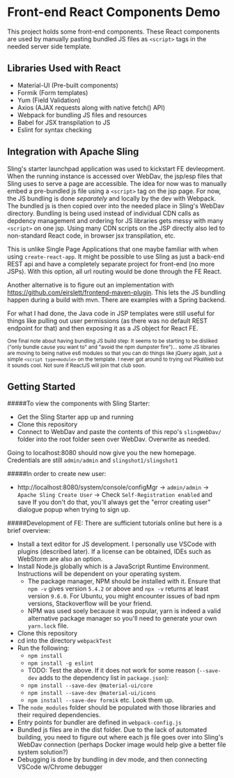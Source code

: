# Front-end React Components Demo

This project holds some front-end components.
These React components are used by manually pasting bundled JS files as `<script>` tags in the needed server side template.

## Libraries Used with React
- Material-UI (Pre-built components)
- Formik (Form templates)
- Yum (Field Validation)
- Axios (AJAX requests along with native fetch() API)
- Webpack for bundling JS files and resources
- Babel for JSX transpilation to JS
- Eslint for syntax checking

## Integration with Apache Sling
Sling's starter launchpad application was used to kickstart FE devleopment. When the running instance is accessed over WebDav, the jsp/esp files that Sling uses to serve a page are accessible. The idea for now was to manually embed a pre-bundled js file using a `<script>` tag on the jsp page. For now, the JS bundling is done _separately_ and locally by the dev with Webpack. The bundled js is then copied over into the needed place in Sling's WebDav directory. Bundling is being used instead of individual CDN calls as depdency management and ordering for JS libraries gets messy with many `<script>` on one jsp. Using many CDN scripts on the JSP directly also led to non-standard React code, in browser jsx transpilation, etc. 

This is unlike Single Page Applications that one maybe familiar with when using `create-react-app`. It might be possible to use Sling as just a back-end REST api and have a completely separate project for front-end (no more JSPs). With this option, all url routing would be done through the FE React. 

Another alternative is to figure out an implementation with https://github.com/eirslett/frontend-maven-plugin. This lets the JS bundling happen during a build with mvn. There are examples with a Spring backend. 

For what I had done, the Java code in JSP templates were still useful for things like pulling out user permissions (as there was no default REST endpoint for that) and then exposing it as a JS object for React FE. 

<sub>One final note about having bundling JS build step: It seems to be starting to be disliked ("only bundle cause you want to" and "avoid the npm dumpster fire")... some JS libraries are moving to being native es6 modules so that you can do things like jQuery again, just a simple `<script type=module>` on the template. I never got around to trying out PikaWeb but it sounds cool. Not sure if ReactJS will join that club soon. </sub>

## Getting Started
#####To view the components with Sling Starter:
- Get the Sling Starter app up and running
- Clone this repository
- Connect to WebDav and paste the contents of this repo's `slingWebDav/` folder into the root folder seen over WebDav. Overwrite as needed.

Going to localhost:8080 should now give you the new homepage. Credentials are still `admin/admin` and `slingshot1/slingshot1`

#####In order to create new user:
- http://localhost:8080/system/console/configMgr -> `admin/admin` -> `Apache Sling Create User` -> Check `Self-Registration enabled` and save
If you don't do that, you'll always get the "error creating user" dialogue popup when trying to sign up.

#####Development of FE:
There are sufficient tutorials online but here is a brief overview:
- Install a text editor for JS development. I personally use VSCode with plugins (described later). If a license can be obtained, IDEs such as WebStorm are also an option.
- Install Node.js globally which is a JavaScript Runtime Environment. Instructions will be dependent on your operating system. 
    - The package manager, NPM should be installed with it. Ensure that `npm -v` gives version `5.4.2` or above and `npx -v` returns at least version `9.6.0`. For Ubuntu, you might encounter issues of bad npm versions, Stackoverflow will be your friend.
    - NPM was used soely because it was popular, yarn is indeed a valid alternative package manager so you'll need to generate your own `yarn.lock` file.
- Clone this repository
- cd into the directory `webpackTest`
- Run the following:
	- `npm install`
	- `npm install -g eslint`
	- TODO: Test the above. If it does not work for some reason (`--save-dev` adds to the dependency list in `package.json`):
	- `npm install --save-dev @material-ui/core`
	- `npm install --save-dev @material-ui/icons`
	- `npm install --save-dev formik` etc. Look them up.
- The `node_modules` folder should be populated with those libraries and their required dependencies. 
- Entry points for bundler are defined in `webpack-config.js`
- Bundled js files are in the dist folder. Due to the lack of automated building, you need to figure out where each js file goes over into Sling's WebDav connection (perhaps Docker image would help give a better file system solution?)
- Debugging is done by bundling in dev mode, and then connecting VSCode w/Chrome debugger
